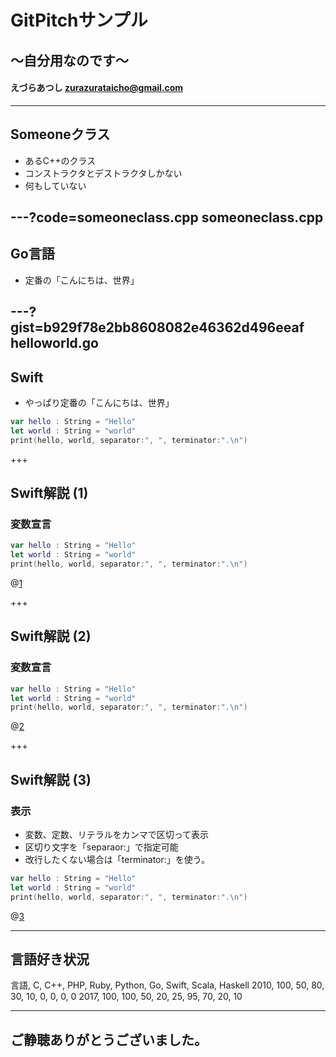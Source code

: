 # GitPitchサンプル
## 〜自分用なのです〜
#### えづらあつし <zurazurataicho@gmail.com>

---

## Someoneクラス
- あるC++のクラス
- コンストラクタとデストラクタしかない
- 何もしていない

---?code=someoneclass.cpp
someoneclass.cpp
---

## Go言語
- 定番の「こんにちは、世界」

---?gist=b929f78e2bb8608082e46362d496eeaf
helloworld.go
---

## Swift
- やっぱり定番の「こんにちは、世界」

```swift
var hello : String = "Hello"
let world : String = "world"
print(hello, world, separator:", ", terminator:".\n")
```

+++

## Swift解説 (1)
### 変数宣言

```swift
var hello : String = "Hello"
let world : String = "world"
print(hello, world, separator:", ", terminator:".\n")
```
@[1](変数の宣言はvar)

+++

## Swift解説 (2)
### 変数宣言

```swift
var hello : String = "Hello"
let world : String = "world"
print(hello, world, separator:", ", terminator:".\n")
```
@[2](定数の宣言はlet)

+++

## Swift解説 (3)
### 表示

- 変数、定数、リテラルをカンマで区切って表示
- 区切り文字を「separaor:」で指定可能
- 改行したくない場合は「terminator:」を使う。

```swift
var hello : String = "Hello"
let world : String = "world"
print(hello, world, separator:", ", terminator:".\n")
```
@[3](表示)

---

## 言語好き状況

<canvas data-chart="radar">
言語,   C, C++, PHP, Ruby, Python,  Go, Swift, Scala, Haskell
2010, 100,  50,  80,   30,     10,   0,     0,     0,       0
2017, 100, 100,  50,   20,     25,  95,    70,    20,      10
</canvas>

---

## ご静聴ありがとうございました。
